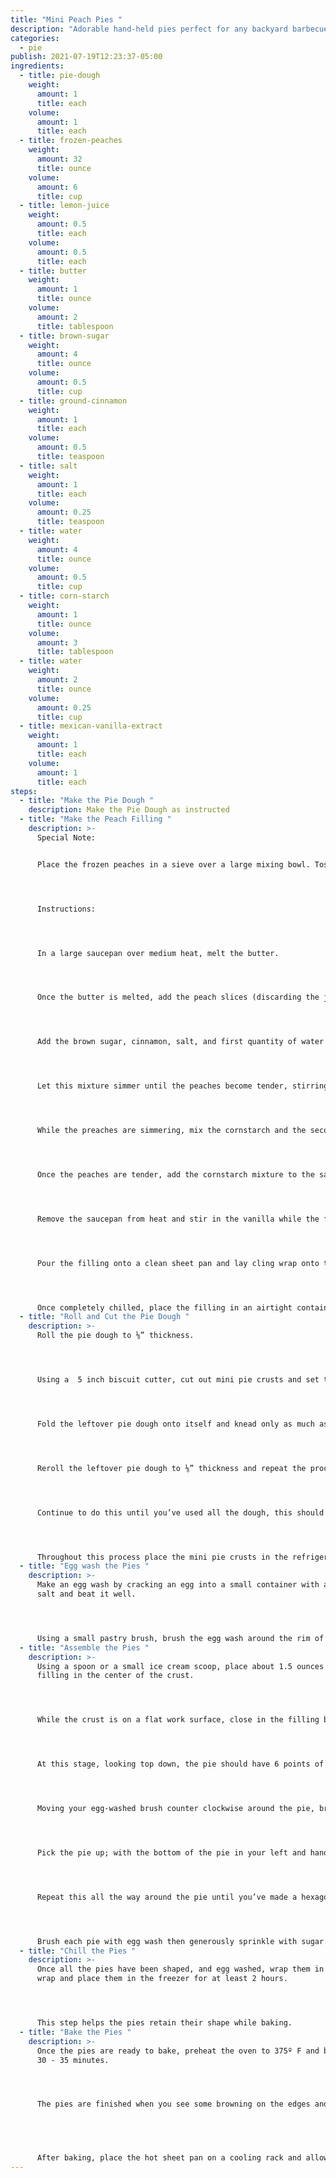 ```yaml
---
title: "Mini Peach Pies "
description: "Adorable hand-held pies perfect for any backyard barbecue "
categories:
  - pie
publish: 2021-07-19T12:23:37-05:00
ingredients:
  - title: pie-dough
    weight:
      amount: 1
      title: each
    volume:
      amount: 1
      title: each
  - title: frozen-peaches
    weight:
      amount: 32
      title: ounce
    volume:
      amount: 6
      title: cup
  - title: lemon-juice
    weight:
      amount: 0.5
      title: each
    volume:
      amount: 0.5
      title: each
  - title: butter
    weight:
      amount: 1
      title: ounce
    volume:
      amount: 2
      title: tablespoon
  - title: brown-sugar
    weight:
      amount: 4
      title: ounce
    volume:
      amount: 0.5
      title: cup
  - title: ground-cinnamon
    weight:
      amount: 1
      title: each
    volume:
      amount: 0.5
      title: teaspoon
  - title: salt
    weight:
      amount: 1
      title: each
    volume:
      amount: 0.25
      title: teaspoon
  - title: water
    weight:
      amount: 4
      title: ounce
    volume:
      amount: 0.5
      title: cup
  - title: corn-starch
    weight:
      amount: 1
      title: ounce
    volume:
      amount: 3
      title: tablespoon
  - title: water
    weight:
      amount: 2
      title: ounce
    volume:
      amount: 0.25
      title: cup
  - title: mexican-vanilla-extract
    weight:
      amount: 1
      title: each
    volume:
      amount: 1
      title: each
steps:
  - title: "Make the Pie Dough "
    description: Make the Pie Dough as instructed
  - title: "Make the Peach Filling "
    description: >-
      Special Note:


      Place the frozen peaches in a sieve over a large mixing bowl. Toss the peach slices in the juice of ½ a lemon, cover with plastic wrap and place in the refrigerator to thaw overnight. This will allow the peaches to thaw out without browning overnight.




      Instructions:




      In a large saucepan over medium heat, melt the butter.




      Once the butter is melted, add the peach slices (discarding the juice) and saute until the peaches are fully warmed (about 5 minutes).




      Add the brown sugar, cinnamon, salt, and first quantity of water to the saucepan and stir while the sugar dissolves.




      Let this mixture simmer until the peaches become tender, stirring often ( about 6-8 minutes).




      While the preaches are simmering, mix the cornstarch and the second portion of water into a small container beating until smooth.




      Once the peaches are tender, add the cornstarch mixture to the saucepan and stir continuously until the filling becomes thick and begins to boil.




      Remove the saucepan from heat and stir in the vanilla while the filling is hot.




      Pour the filling onto a clean sheet pan and lay cling wrap onto the hot filling then place the sheet pan in the refrigerator to chill.




      Once completely chilled, place the filling in an airtight container and store up to a week in the refrigerator until ready for use.
  - title: "Roll and Cut the Pie Dough "
    description: >-
      Roll the pie dough to ⅛” thickness.




      Using a  5 inch biscuit cutter, cut out mini pie crusts and set them aside on parchment paper for assembly.




      Fold the leftover pie dough onto itself and knead only as much as necessary to bring the dough back together for further use. 




      Reroll the leftover pie dough to ⅛” thickness and repeat the process of cutting mini pie crusts.




      Continue to do this until you’ve used all the dough, this should make about 18 mini pie crusts.




      Throughout this process place the mini pie crusts in the refrigerator to prevent them from getting too warm if needed.
  - title: "Egg wash the Pies "
    description: >-
      Make an egg wash by cracking an egg into a small container with a pinch of
      salt and beat it well.




      Using a small pastry brush, brush the egg wash around the rim of the pie crust.
  - title: "Assemble the Pies "
    description: >-
      Using a spoon or a small ice cream scoop, place about 1.5 ounces of
      filling in the center of the crust.




      While the crust is on a flat work surface, close in the filling by pinching 6 points evenly around the crust. Imagine the mini pie crust as a clock; use both hands to pinch the 3:00 and 9:00 positions together, followed by the 2:00 and 7:00 positions, and finally the 4:00 and 10:00 positions.




      At this stage, looking top down, the pie should have 6 points of closure and resemble a star.




      Moving your egg-washed brush counter clockwise around the pie, brush the 6 flaps with egg wash.




      Pick the pie up; with the bottom of the pie in your left and hand use your right hand to  gently press each flap, egg wash down, at an angle to meet the bottom edge of the pie.




      Repeat this all the way around the pie until you’ve made a hexagon with a small opening at the top to release steam.




      Brush each pie with egg wash then generously sprinkle with sugar.
  - title: "Chill the Pies "
    description: >-
      Once all the pies have been shaped, and egg washed, wrap them in cling
      wrap and place them in the freezer for at least 2 hours.




      This step helps the pies retain their shape while baking.
  - title: "Bake the Pies "
    description: >-
      Once the pies are ready to bake, preheat the oven to 375º F and bake for
      30 - 35 minutes.




      The pies are finished when you see some browning on the edges and bottom as well as a bubbling filling.


       


      After baking, place the hot sheet pan on a cooling rack and allow the pies to rest for 5 minutes before transferring the pies to a cooling rack.
---
```

